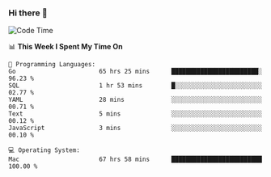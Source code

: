 ### Hi there 👋

<!--
**CrazyCollin/crazycollin** is a ✨ _special_ ✨ repository because its `README.md` (this file) appears on your GitHub profile.

Here are some ideas to get you started:

- 🔭 I’m currently working on ...
- 🌱 I’m currently learning ...
- 👯 I’m looking to collaborate on ...
- 🤔 I’m looking for help with ...
- 💬 Ask me about ...
- 📫 How to reach me: ...
- 😄 Pronouns: ...
- ⚡ Fun fact: ...
-->

<!--START_SECTION:waka-->
![Code Time](http://img.shields.io/badge/Code%20Time-2%2C286%20hrs%2037%20mins-blue)

📊 **This Week I Spent My Time On** 

```text
💬 Programming Languages: 
Go                       65 hrs 25 mins      ████████████████████████░   96.23 % 
SQL                      1 hr 53 mins        █░░░░░░░░░░░░░░░░░░░░░░░░   02.77 % 
YAML                     28 mins             ░░░░░░░░░░░░░░░░░░░░░░░░░   00.71 % 
Text                     5 mins              ░░░░░░░░░░░░░░░░░░░░░░░░░   00.12 % 
JavaScript               3 mins              ░░░░░░░░░░░░░░░░░░░░░░░░░   00.10 % 

💻 Operating System: 
Mac                      67 hrs 58 mins      █████████████████████████   100.00 % 
```


<!--END_SECTION:waka-->
